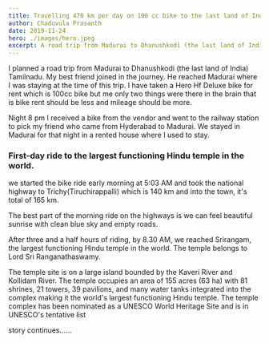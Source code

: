 ```yaml
---
title: Travelling 470 km per day on 100 cc bike to the last land of India 
author: Chaduvula Prasanth
date: 2019-11-24
hero: ./images/hero.jpeg
excerpt: A road trip from Madurai to Dhanushkodi (the last land of India) with my best friend on Hero Hf Deluxe 100cc bike.
---
```



I planned a road trip from Madurai to Dhanushkodi (the last land of India) Tamilnadu. My best friend joined in the journey. He reached Madurai where I was staying at the time of this trip. I have taken a Hero Hf Deluxe bike for rent which is 100cc bike but me only two things were there in the brain that is bike rent should be less and mileage should be more.


Night 8 pm I received a bike from the vendor and went to the railway station to pick my friend who came from Hyderabad to Madurai. We stayed in Madurai for that night in a rented house where I used to stay.


### **First-day ride to the largest functioning Hindu temple in the world.**


we started the bike ride early morning at 5:03 AM and took the national highway to Trichy(Tiruchirappalli) which is 140 km and into the town, it's total of 165 km.


The best part of the morning ride on the highways is we can feel beautiful sunrise with clean blue sky and empty roads. 


After three and a half hours of riding, by 8.30 AM, we reached Srirangam, the largest functioning Hindu temple in the world. The temple belongs to Lord Sri Ranganathaswamy. 


The temple site is on a large island bounded by the Kaveri River and Kollidam River.  The temple occupies an area of 155 acres (63 ha) with 81 shrines, 21 towers, 39 pavilions, and many water tanks integrated into the complex making it the world's largest functioning Hindu temple.
The temple complex has been nominated as a UNESCO World Heritage Site and is in UNESCO's tentative list


story continues......


